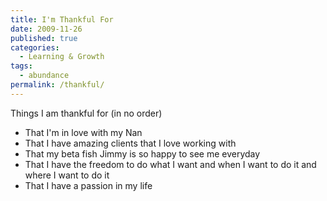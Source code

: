 ```yaml
---
title: I'm Thankful For
date: 2009-11-26
published: true
categories:
  - Learning & Growth
tags:
  - abundance
permalink: /thankful/
---
```

Things I am thankful for (in no order)

- That I'm in love with my Nan
- That I have amazing clients that I love working with
- That my beta fish Jimmy is so happy to see me everyday
- That I have the freedom to do what I want and when I want to do it and where I want to do it
- That I have a passion in my life